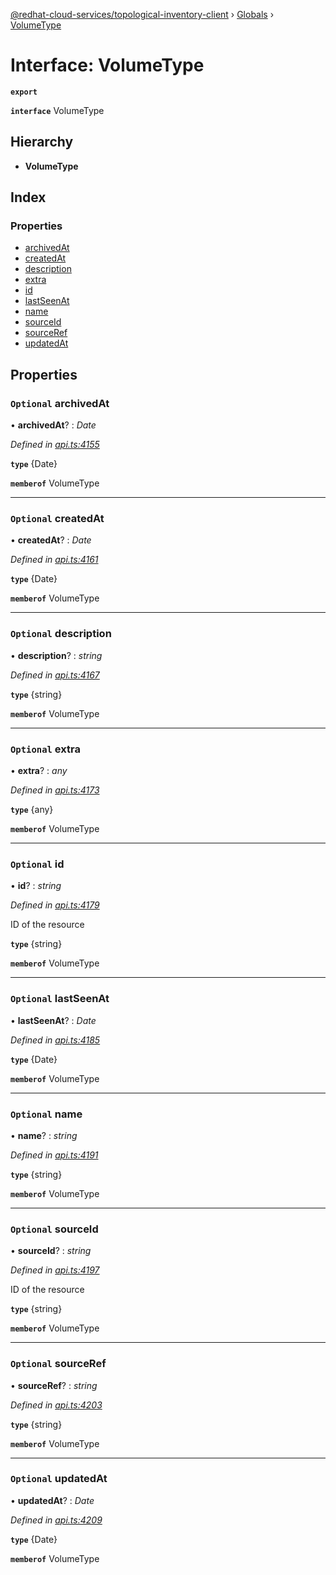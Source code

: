 [@redhat-cloud-services/topological-inventory-client](../README.md) › [Globals](../globals.md) › [VolumeType](volumetype.md)

# Interface: VolumeType

**`export`** 

**`interface`** VolumeType

## Hierarchy

* **VolumeType**

## Index

### Properties

* [archivedAt](volumetype.md#optional-archivedat)
* [createdAt](volumetype.md#optional-createdat)
* [description](volumetype.md#optional-description)
* [extra](volumetype.md#optional-extra)
* [id](volumetype.md#optional-id)
* [lastSeenAt](volumetype.md#optional-lastseenat)
* [name](volumetype.md#optional-name)
* [sourceId](volumetype.md#optional-sourceid)
* [sourceRef](volumetype.md#optional-sourceref)
* [updatedAt](volumetype.md#optional-updatedat)

## Properties

### `Optional` archivedAt

• **archivedAt**? : *Date*

*Defined in [api.ts:4155](https://github.com/RedHatInsights/javascript-clients/blob/master/packages/topological-inventory/api.ts#L4155)*

**`type`** {Date}

**`memberof`** VolumeType

___

### `Optional` createdAt

• **createdAt**? : *Date*

*Defined in [api.ts:4161](https://github.com/RedHatInsights/javascript-clients/blob/master/packages/topological-inventory/api.ts#L4161)*

**`type`** {Date}

**`memberof`** VolumeType

___

### `Optional` description

• **description**? : *string*

*Defined in [api.ts:4167](https://github.com/RedHatInsights/javascript-clients/blob/master/packages/topological-inventory/api.ts#L4167)*

**`type`** {string}

**`memberof`** VolumeType

___

### `Optional` extra

• **extra**? : *any*

*Defined in [api.ts:4173](https://github.com/RedHatInsights/javascript-clients/blob/master/packages/topological-inventory/api.ts#L4173)*

**`type`** {any}

**`memberof`** VolumeType

___

### `Optional` id

• **id**? : *string*

*Defined in [api.ts:4179](https://github.com/RedHatInsights/javascript-clients/blob/master/packages/topological-inventory/api.ts#L4179)*

ID of the resource

**`type`** {string}

**`memberof`** VolumeType

___

### `Optional` lastSeenAt

• **lastSeenAt**? : *Date*

*Defined in [api.ts:4185](https://github.com/RedHatInsights/javascript-clients/blob/master/packages/topological-inventory/api.ts#L4185)*

**`type`** {Date}

**`memberof`** VolumeType

___

### `Optional` name

• **name**? : *string*

*Defined in [api.ts:4191](https://github.com/RedHatInsights/javascript-clients/blob/master/packages/topological-inventory/api.ts#L4191)*

**`type`** {string}

**`memberof`** VolumeType

___

### `Optional` sourceId

• **sourceId**? : *string*

*Defined in [api.ts:4197](https://github.com/RedHatInsights/javascript-clients/blob/master/packages/topological-inventory/api.ts#L4197)*

ID of the resource

**`type`** {string}

**`memberof`** VolumeType

___

### `Optional` sourceRef

• **sourceRef**? : *string*

*Defined in [api.ts:4203](https://github.com/RedHatInsights/javascript-clients/blob/master/packages/topological-inventory/api.ts#L4203)*

**`type`** {string}

**`memberof`** VolumeType

___

### `Optional` updatedAt

• **updatedAt**? : *Date*

*Defined in [api.ts:4209](https://github.com/RedHatInsights/javascript-clients/blob/master/packages/topological-inventory/api.ts#L4209)*

**`type`** {Date}

**`memberof`** VolumeType
